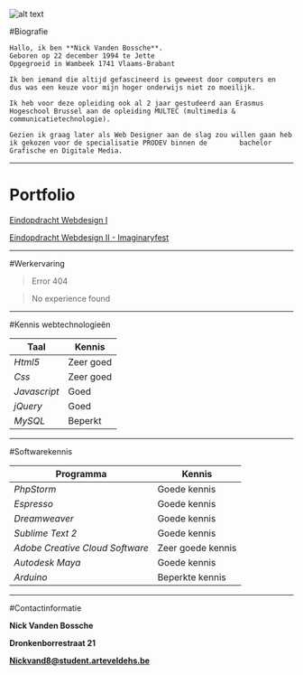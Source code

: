 ![alt text](http://i.imgur.com/QfBdzFN.png "Logo N")

#Biografie

    Hallo, ik ben **Nick Vanden Bossche**. 
    Geboren op 22 december 1994 te Jette
    Opgegroeid in Wambeek 1741 Vlaams-Brabant

    Ik ben iemand die altijd gefascineerd is geweest door computers en 
    dus was een keuze voor mijn hoger onderwijs niet zo moeilijk.

    Ik heb voor deze opleiding ook al 2 jaar gestudeerd aan Erasmus Hogeschool Brussel aan de opleiding MULTEC (multimedia &        communicatietechnologie). 

    Gezien ik graag later als Web Designer aan de slag zou willen gaan heb ik gekozen voor de specialisatie PRODEV binnen de        bachelor Grafische en Digitale Media.
************************************************************************************************************************
# Portfolio

[Eindopdracht Webdesign I](http://www.arteveldehogeschool.be/campusGDM/studenten_201415/nickvand8/webdesign1/examenopdracht/Index.html)

[Eindopdracht Webdesign II - Imaginaryfest](http://www.arteveldehogeschool.be/campusGDM/studenten_201415/nickvand8/webdesign2/imaginaryfest/site/index.html)
************************************************************************************************************************
#Werkervaring

> Error 404

> No experience found

************************************************************************************************************************
#Kennis webtechnologieën

| Taal | Kennis |
|------|--------|
|*Html5*|Zeer goed|
|*Css*|Zeer goed|
|*Javascript*|Goed|
|*jQuery*|Goed|
|*MySQL*|Beperkt|
************************************************************************************************************************
#Softwarekennis

| Programma | Kennis |
|------------|--------|
|*PhpStorm* | Goede kennis |
|*Espresso* | Goede kennis |
|*Dreamweaver* | Goede kennis |
|*Sublime Text 2* | Goede kennis |
|*Adobe Creative Cloud Software*	| Zeer goede kennis |
|*Autodesk Maya* | Goede kennis |
|*Arduino* | Beperkte kennis |
************************************************************************************************************************
#Contactinformatie

**Nick Vanden Bossche**

**Dronkenborrestraat 21**

**Nickvand8@student.arteveldehs.be**

